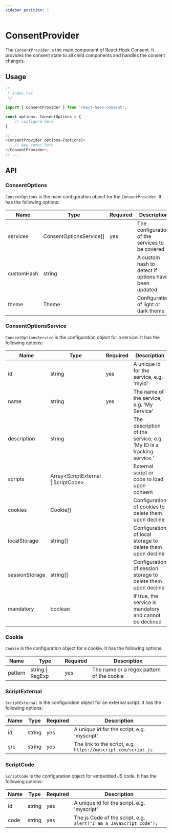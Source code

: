 ```yaml
---
sidebar_position: 1
---
```


# ConsentProvider

The `ConsentProvider` is the main component of React Hook Consent. It provides the consent state to all child components and handles the consent changes.

## Usage

```typescript
/*
 * index.tsx
 */

import { ConsentProvider } from 'react-hook-consent';

const options: ConsentOptions = {
    // configure here
}

// ...
<ConsentProvider options={options}>
    // App comes here
</ConsentProvider>;
// ...
```

## API

### ConsentOptions

`ConsentOptions` is the main configuration object for the `ConsentProvider`. It has the following options:

| Name       | Type                    | Required | Description                                          | Default |
| ---------- | ----------------------- | -------- | ---------------------------------------------------- | ------- |
| services   | ConsentOptionsService[] | yes      | The configuration of the services to be covered      |         |
| customHash | string                  |          | A custom hash to detect if options have been updated |         |
| theme      | Theme                   |          | Configuration of light or dark theme                 | dark    |

### ConsentOptionsService

`ConsentOptionsService` is the configuration object for a service. It has the following options:

| Name           | Type                                  | Required | Description                                                         |
| -------------- | ------------------------------------- | -------- | ------------------------------------------------------------------- |
| id             | string                                | yes      | A unique id for the service, e.g. 'myid'                            |
| name           | string                                | yes      | The name of the service, e.g. 'My Service'                          |
| description    | string                                |          | The description of the service, e.g. 'My ID is a tracking service.' |
| scripts        | Array\<ScriptExternal \| ScriptCode\> |          | External script or code to load upon consent                        |
| cookies        | Cookie[]                              |          | Configuration of cookies to delete them upon decline                |
| localStorage   | string[]                              |          | Configuration of local storage to delete them upon decline          |
| sessionStorage | string[]                              |          | Configuration of session storage to delete them upon decline        |
| mandatory      | boolean                               |          | If true, the service is mandatory and cannot be declined            |

### Cookie

`Cookie` is the configuration object for a cookie. It has the following options:

| Name    | Type             | Required | Description                               |
| ------- | ---------------- | -------- | ----------------------------------------- |
| pattern | string \| RegExp | yes      | The name or a regex pattern of the cookie |

### ScriptExternal

`ScriptExternal` is the configuration object for an external script. It has the following options:

| Name | Type   | Required | Description                                                   |
| ---- | ------ | -------- | ------------------------------------------------------------- |
| id   | string | yes      | A unique id for the script, e.g. 'myscript'                   |
| src  | string | yes      | The link to the script, e.g. `https://myscript.com/script.js` |

### ScriptCode

`ScriptCode` is the configuration object for embedded JS code. It has the following options:

| Name | Type   | Required | Description                                                        |
| ---- | ------ | -------- | ------------------------------------------------------------------ |
| id   | string | yes      | A unique id for the script, e.g. 'myscript'                        |
| code | string | yes      | The js Code of the script, e.g. `alert("I am a JavaScript code");` |
